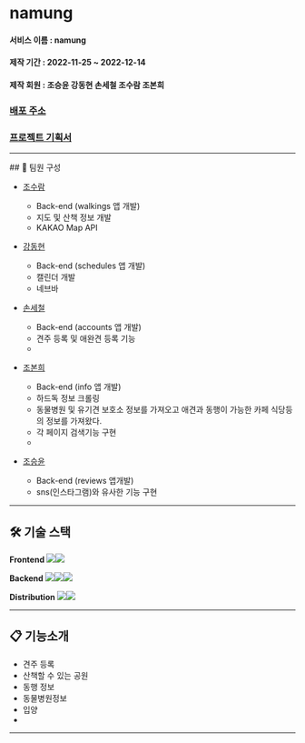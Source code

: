 # namung

#### 서비스 이름 : namung

#### 제작 기간 : 2022-11-25 ~ 2022-12-14

#### 제작 회원 : 조승윤 강동현 손세철 조수람 조본희

### [배포 주소](https://namung.shop/)

### [프로젝트 기획서](https://www.notion.so/hg-edu/5f6d392f69ee46e9b261897d63c4efc6)
<hr>
  ##  👥 팀원 구성

- [조수람](https://github.com/devhump)
  -  Back-end (walkings 앱 개발)
  -  지도 및 산책 정보 개발
  -  KAKAO Map API
- [강동현](https://github.com/kangdh208)
  - Back-end (schedules 앱 개발)
  - 캘린더 개발 
  - 네브바 
 
- [손세철](https://github.com/chul1631)
  - Back-end (accounts 앱 개발)
  - 견주 등록 및 애완견 등록 기능
  - 
- [조본희](https://github.com/SHIN-sped) 
  - Back-end  (info 앱 개발)
  - 하드독 정보 크롤링
  - 동물병원 및 유기견 보호소 정보를 가져오고 애견과 동행이 가능한 카페 식당등의 정보를 가져왔다.
  - 각 페이지 검색기능 구현
  - 
 -  [조승윤](https://github.com/mgpo-98)
    - Back-end (reviews 앱개발)
    - sns(인스타그램)와 유사한 기능 구현
 
---

## 🛠️ 기술 스택

**Frontend** <img src="https://img.shields.io/badge/HTML5-E34F26?style=flat-square&logo=HTML5&logoColor=ffffff"/><img src="https://img.shields.io/badge/CSS-1572B6?style=flat-square&logo=CSS3&logoColor=ffffff"/>

**Backend** <img src="https://img.shields.io/badge/Django-092E20?style=flat-square&logo=Django&logoColor=ffffff"/><img src="https://img.shields.io/badge/Python-3776AB?style=flat-square&logo=Python&logoColor=ffffff"/><img src="https://img.shields.io/badge/JavaScript-F7DF1E?style=flat-square&logo=JavaScript&logoColor=ffffff"/>

**Distribution** <img src="https://img.shields.io/badge/Amazon AWS-FF9900?style=flat-square&logo=SQLite&logoColor=ffffff"/><img src="https://img.shields.io/badge/GitHub Actions-2088FF?style=flat-square&logo=SQLite&logoColor=ffffff"/>

---


##  📋 기능소개

 -  견주 등록
 -  산책할 수 있는 공원 
 -  동행 정보
 -  동물병원정보 
 -  입양
 -  

---
